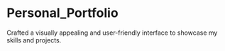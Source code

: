 # Personal_Portfolio
Crafted a visually appealing and user-friendly interface to showcase my skills and projects.

